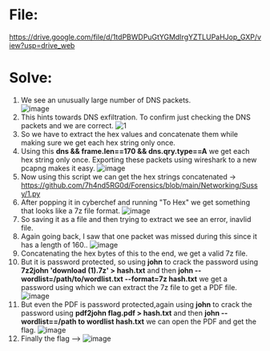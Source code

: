 # File:
https://drive.google.com/file/d/1tdPBWDPuGtYGMdIrgYZTLUPaHJop_GXP/view?usp=drive_web  

# Solve: 
1) We see an unusually large number of DNS packets.  
![image](https://github.com/7h4nd5RG0d/Forensics/assets/128285431/741a9a84-138f-4f31-b5a1-c876bb7afafc)
2) This hints towards DNS exfiltration. To confirm just checking the DNS packets and we are correct.
![1](https://github.com/7h4nd5RG0d/Forensics/assets/128285431/782960db-ae6d-4f32-b04f-c3eac0b6cb14)
3) So we have to extract the hex values and concatenate them while making sure we get each hex string only once.
4) Using this **dns && frame.len==170 && dns.qry.type==A** we get each hex string only once. Exporting these packets using wireshark to a new pcapng makes it easy.
![image](https://github.com/7h4nd5RG0d/Forensics/assets/128285431/2339dc3b-dfda-463d-a78b-fe045fa00a04)
5) Now using this script we can get the hex strings concatenated -> https://github.com/7h4nd5RG0d/Forensics/blob/main/Networking/Sussy/1.py
6) After popping it in cyberchef and running "To Hex" we get something that looks like a 7z file format.
![image](https://github.com/7h4nd5RG0d/Forensics/assets/128285431/e843d7e0-20d3-4964-b474-82eb2118441e)
7) So saving it as a file and then trying to extract we see an error, inavlid file.
8) Again going back, I saw that one packet was missed during this since it has a length of 160..
![image](https://github.com/7h4nd5RG0d/Forensics/assets/128285431/af03a12c-f09f-478b-8413-1e6debfaf819)
9) Concatenating the hex bytes of this to the end, we get a valid 7z file.
10) But it is password protected, so using **john** to crack the password using **7z2john 'download (1).7z' > hash.txt** and then **john --wordlist=/path/to/wordlist.txt --format=7z hash.txt** we get a password using which we can extract the 7z file to get a PDF file.
![image](https://github.com/7h4nd5RG0d/Forensics/assets/128285431/10817bbf-d8d5-4ae1-adb8-29b41401457e)
11) But even the PDF is password protected,again using **john** to crack the password using **pdf2john flag.pdf > hash.txt** and then **john --wordlist==/path to wordlist hash.txt** we can open the PDF and get the flag.
![image](https://github.com/7h4nd5RG0d/Forensics/assets/128285431/13f1eaf1-3a9b-4f4f-aca6-439928d8d286)
12) Finally the flag --> ![image](https://github.com/7h4nd5RG0d/Forensics/assets/128285431/3f9dbc60-c88b-4a6f-a12d-92c179c6f023)







